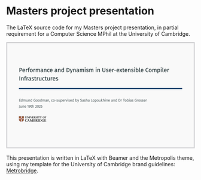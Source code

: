 # Masters project presentation

The LaTeX source code for my Masters project presentation, in partial requirement for a Computer Science MPhil at the University of Cambridge.

<p align="center">
<a href="https://github.com/EdmundGoodman/masters-project-presentation/releases/download/tidied/Project_presentation.pdf">
<img src="https://raw.githubusercontent.com/EdmundGoodman/masters-project-presentation/main/images/title_slide.png">
</a>
</p>

This presentation is written in LaTeX with Beamer and the Metropolis theme, using my template for the University of Cambridge brand guidelines: [Metrobridge](https://github.com/EdmundGoodman/metrobridge).
